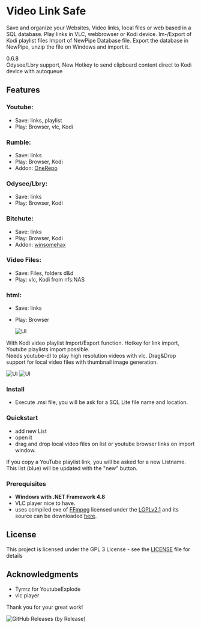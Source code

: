# Video Link Safe

Save and organize your Websites, Video links, local files or web based in a SQL database. Play links in VLC, webbrowser or Kodi device. Im-/Export of Kodi playlist files 
Import of NewPipe Database file. Export the database in NewPipe, unzip the file on Windows and import it. 

0.6.8  
Odysee/Lbry support, New Hotkey to send clipboard content direct to Kodi device with autoqueue
## Features

### Youtube:  
- Save: links, playlist  
- Play: Browser, vlc, Kodi

### Rumble:
- Save: links  
- Play: Browser, Kodi 
- Addon: <a href=https://github.com/OnePlayHD/OneRepo>OneRepo</a>  

### Odysee/Lbry:
- Save: links  
- Play: Browser, Kodi  

### Bitchute:  
- Save: links  
- Play: Browser, Kodi
- Addon: <a href=https://github.com/winsomehax/plugin.video.bitchute>winsomehax</a>   

### Video Files:    
- Save: Files, folders d&d  
- Play: vlc, Kodi from nfs:NAS  

### html:  
- Save: links  
- Play: Browser  
    
    
  
  ![UI](dropzone1.png) 
  
With Kodi video playlist Import/Export function. Hotkey for link import, Youtube playlists import possible.  
Needs youtube-dl to play high resolution videos with vlc.  Drag&Drop support for local video files with thumbnail image generation. 

 ![UI](grid1.png) ![UI](VideoLinkSafe_1.PNG)
   
   
### Install

- Execute .msi file, you will be ask for a SQL Lite file name and location. 

### Quickstart

- add new List
- open it
- drag and drop local video files on list or youtube browser links on import window.

If you copy a YouTube playlist link, you will be asked for a new Listname. This list (blue) will be updated with the "new" button.
 
### Prerequisites

- **Windows with .NET Framework 4.8** 
- VLC player nice to have.
- uses compiled exe of <a href=http://ffmpeg.org>FFmpeg</a> licensed under the <a href=http://www.gnu.org/licenses/old-licenses/lgpl-2.1.html>LGPLv2.1</a> and its source can be downloaded <a href=https://github.com/FFmpeg/FFmpeg>here</a>.


 
## License

This project is licensed under the GPL 3 License - see the [LICENSE](LICENSE) file for details

## Acknowledgments

* Tyrrrz for YoutubeExplode 
* vlc player

Thank you for your great work!
 
 
![GitHub Releases (by Release)](https://img.shields.io/github/downloads/Isayso/VideoLinkSafe/total)

